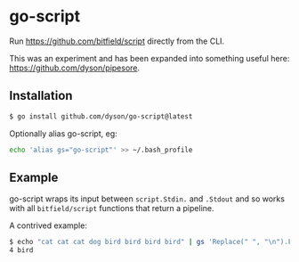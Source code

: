 # go-script

Run https://github.com/bitfield/script directly from the CLI.

This was an experiment and has been expanded into something useful here: https://github.com/dyson/pipesore.

## Installation

```bash
$ go install github.com/dyson/go-script@latest
```

Optionally alias go-script, eg:

```bash
echo 'alias gs="go-script"' >> ~/.bash_profile
```

## Example

go-script wraps its input between `script.Stdin.` and `.Stdout` and so works with all `bitfield/script` functions that return a pipeline.

A contrived example:

```bash
$ echo "cat cat cat dog bird bird bird bird" | gs 'Replace(" ", "\n").Freq().First(1)'
4 bird
```
